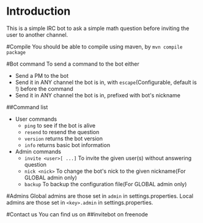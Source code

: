 # Introduction
This is a simple IRC bot to ask a simple math question before inviting the user to
another channel.

#Compile
You should be able to compile using maven, by `mvn compile package`

#Bot command
To send a command to the bot either
* Send a PM to the bot
* Send it in ANY channel the bot is in, with `escape`(Configurable, default is !) before the command
* Send it in ANY channel the bot is in, prefixed with bot's nickname

##Command list
* User commands
    * `ping` to see if the bot is alive
    * `resend` to resend the question
    * `version` returns the bot version
    * `info` returns basic bot information
* Admin commands
    * `invite <user>[ ...]` To invite the given user(s) without answering question
    * `nick <nick>` To change the bot's nick to the given nickname(For GLOBAL admin only)
    * `backup` To backup the configuration file(For GLOBAL admin only)

#Admins
Global admins are those set in `admin` in settings.properties.
Local admins are those set in `<key>.admin` in settings.properties.

#Contact us
You can find us on ##invitebot on freenode
